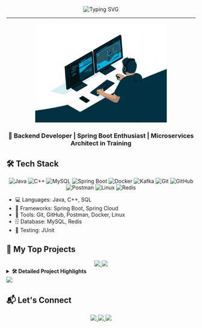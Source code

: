 <div align="center">

<!-- Typing SVG Banner -->
<p align="center">
  <img src="https://readme-typing-svg.herokuapp.com?font=Fira+Code&size=24&pause=1000&color=FAF0E6&center=true&vCenter=true&width=600&lines=Hi+👋+I+am+Jyotsana+Chandwani;Backend+Developer+(Java+%2F+Spring+Boot);Microservices+%2F+REST+APIs+%2F+Redis+%2F+MySQL" alt="Typing SVG" />

---
  
</p>
<!-- GIF Animation -->
<p align="center">
  <img src="https://github.com/Chandwani-13/Chandwani-13/blob/main/Images/Coding%20Work%20From%20Home%20GIF%20by%20Domme%20Space.gif" width="350"/>
</p>

<!-- Short tagline -->
<h3>🚀 Backend Developer | Spring Boot Enthusiast | Microservices Architect in Training</h3>

</div>

## 🛠️ Tech Stack

<p >
  <div align="center" padding="40">
    <img src="https://skillicons.dev/icons?i=java" alt="Java" width="50" />  
<img src="https://skillicons.dev/icons?i=cpp" alt="C++" width="50"/>  
<img src="https://skillicons.dev/icons?i=mysql" alt="MySQL" width="50"/>  

<img src="https://skillicons.dev/icons?i=spring" alt="Spring Boot" width="50"/>  
<img src="https://skillicons.dev/icons?i=docker" alt="Docker" width="50"/>  
<img src="https://cdn.jsdelivr.net/gh/devicons/devicon/icons/kafka/kafka-original.svg" alt="Kafka" width="50"/>  

<img src="https://skillicons.dev/icons?i=git" alt="Git" width="50"/>  
<img src="https://skillicons.dev/icons?i=github" alt="GitHub" width="50"/>  
<img src="https://skillicons.dev/icons?i=postman" alt="Postman" width="50"/>  
<img src="https://skillicons.dev/icons?i=linux" alt="Linux" width="50"/>  
<img src="https://cdn.jsdelivr.net/gh/devicons/devicon/icons/redis/redis-original.svg" alt="Redis" width="50"/>  

  </div>
  

</p>

- 💻 Languages: Java, C++, SQL
- 🚀 Frameworks: Spring Boot, Spring Cloud
- 🧰 Tools: Git, GitHub, Postman, Docker, Linux
- 🗄️ Database: MySQL, Redis
- 🧪 Testing: JUnit

## 🚀 My Top Projects

<div align="center">
  
<!-- Project 1 -->
<a href="https://github.com/Chandwani-13/E-Commerce-Platform-Project" target="_blank">
  <img src="https://github-readme-stats.vercel.app/api/pin/?username=Chandwani-13&repo=E-Commerce-Platform-Project&theme=radical&border_color=F7941D" />
</a>

<!-- Project 2 -->
<a href="https://github.com/Chandwani-13/Parking-Lot-System" target="_blank">
  <img src="https://github-readme-stats.vercel.app/api/pin/?username=Chandwani-13&repo=Parking-Lot-System&theme=radical&border_color=F7941D" />
</a>

</div>

<details>
  <summary><b>🛠️ Detailed Project Highlights</b></summary>
  
### 🛒 E-Commerce Platform

- 🧱 Java + Spring Boot + Redis + Kafka  
- ⚙️ Modular microservices: Orders, Payments, Notification, Product  
- 🚀 Redis caching improved performance by **10x**
- 📬 Kafka-driven email system
- 💳 Razorpay simulation + Elasticsearch filtering

---

### 🅿️ Parking Lot System

- 💻 Built with Java + OOP + CLI
- 🧠 Used Strategy & Singleton design patterns
- 🎯 Built like real-world parking logic
- 🚗 Multiple vehicle types + live commands

</details>

<img src="https://github.com/Chandwani-13/E-Commerce-Platform-Project/blob/main/assets/architecture-diagram.gif" />





  ## 📬 Let's Connect

<p align="center">
  <a href="mailto:jyotsana1999chandwani@gmail.com">
    <img src="https://img.shields.io/badge/Gmail-D14836?style=flat&logo=gmail&logoColor=white" />
  </a>
  <a href="https://www.linkedin.com/in/jyotsana-chandwani">
    <img src="https://img.shields.io/badge/LinkedIn-blue?style=flat&logo=linkedin&logoColor=white" />
  </a>
  <a href="https://github.com/Chandwani-13">
    <img src="https://img.shields.io/badge/GitHub-100000?style=flat&logo=github&logoColor=white" />
  </a>
</p>






